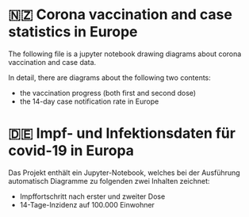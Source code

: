 # 🇳🇿 Corona vaccination and case statistics in Europe
The following file is a jupyter notebook drawing diagrams about corona vaccination and case data.

In detail, there are diagrams about the following two contents:
* the vaccination progress (both first and second dose)
* the 14-day case notification rate in Europe

# 🇩🇪 Impf- und Infektionsdaten für covid-19 in Europa
Das Projekt enthält ein Jupyter-Notebook, welches bei der Ausführung automatisch Diagramme zu folgenden zwei Inhalten zeichnet:
* Impffortschritt nach erster und zweiter Dose
* 14-Tage-Inzidenz auf 100.000 Einwohner

